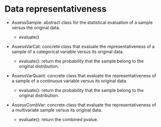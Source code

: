 # Data representativeness

* AssessSample:
abstract class for the statistical evaluation of a sample versus the original data.
    - evaluate()
    
* AssessVarCat:
concrete class that evaluate the representativeness of a sample of a categorical variable versus its original data.
    - evaluate(): return the probability that the sample belong to the original distribution.
    
* AssessVarQuant:
concrete class that evaluate the representativeness of a sample of a continuous variable versus its original data.
    - evaluate(): return the probability that the sample belong to the original distribution.
    
* AssessCombVar:
concrete class that evaluate the representativeness of a multivariate sample versus its original data.
    - evaluate(): return the combined pvalue.
    